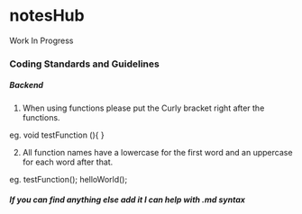 # notesHub
Work In Progress

### Coding Standards and Guidelines
##### Backend
1. When using functions please put the Curly bracket right after the functions.

eg.
    void testFunction (){
    }

2. All function names have a lowercase for the first word and an uppercase for each word after that.

eg.
    testFunction();
    helloWorld();

##### If you can find anything else add it I can help with .md syntax
